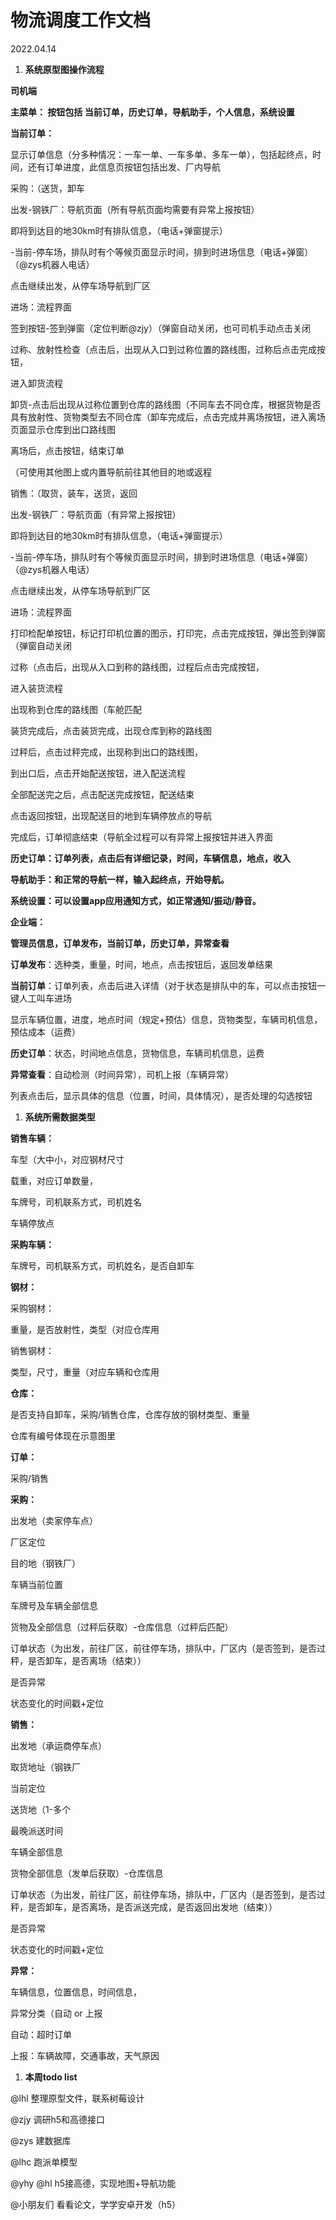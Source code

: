 # **物流调度工作文档**

2022.04.14

1. **系统原型图操作流程**

**司机端**

**主菜单： 按钮包括 当前订单，历史订单，导航助手，个人信息，系统设置**

**当前订单：**

显示订单信息（分多种情况：一车一单、一车多单、多车一单），包括起终点，时间，还有订单进度，此信息页按钮包括出发、厂内导航

采购：（送货，卸车

出发-钢铁厂：导航页面（所有导航页面均需要有异常上报按钮）

即将到达目的地30km时有排队信息，（电话+弹窗提示）

-当前-停车场，排队时有个等候页面显示时间，排到时进场信息（电话+弹窗）（@zys机器人电话）

点击继续出发，从停车场导航到厂区

进场：流程界面

签到按钮-签到弹窗（定位判断@zjy）（弹窗自动关闭，也可司机手动点击关闭

过称、放射性检查（点击后，出现从入口到过称位置的路线图，过称后点击完成按钮，

进入卸货流程

卸货-点击后出现从过称位置到仓库的路线图（不同车去不同仓库，根据货物是否具有放射性、货物类型去不同仓库（卸车完成后，点击完成并离场按钮，进入离场页面显示仓库到出口路线图

离场后，点击按钮，结束订单

（可使用其他图上或内置导航前往其他目的地或返程



销售：（取货，装车，送货，返回

出发-钢铁厂：导航页面（有异常上报按钮）

即将到达目的地30km时有排队信息，（电话+弹窗提示）

-当前-停车场，排队时有个等候页面显示时间，排到时进场信息（电话+弹窗）（@zys机器人电话）

点击继续出发，从停车场导航到厂区



进场：流程界面

打印检配单按钮，标记打印机位置的图示，打印完，点击完成按钮，弹出签到弹窗（弹窗自动关闭

过称（点击后，出现从入口到称的路线图，过程后点击完成按钮，

进入装货流程

出现称到仓库的路线图（车舱匹配

装货完成后，点击装货完成，出现仓库到称的路线图

过秤后，点击过秤完成，出现称到出口的路线图，

到出口后，点击开始配送按钮，进入配送流程

全部配送完之后，点击配送完成按钮，配送结束

点击返回按钮，出现配送目的地到车辆停放点的导航

完成后，订单彻底结束（导航全过程可以有异常上报按钮并进入界面



**历史订单：订单列表，点击后有详细记录，时间，车辆信息，地点，收入**

**导航助手：和正常的导航一样，输入起终点，开始导航。**

**系统设置：可以设置app应用通知方式，如正常通知/振动/静音。**

**企业端：**

**管理员信息，订单发布，当前订单，历史订单，异常查看**

**订单发布**：选种类，重量，时间，地点，点击按钮后，返回发单结果

**当前订单**：订单列表，点击后进入详情（对于状态是排队中的车，可以点击按钮一键人工叫车进场

显示车辆位置，进度，地点时间（规定+预估）信息，货物类型，车辆司机信息，预估成本（运费）

**历史订单**：状态，时间地点信息，货物信息，车辆司机信息，运费

**异常查看**：自动检测（时间异常），司机上报（车辆异常）

列表点击后，显示具体的信息（位置，时间，具体情况），是否处理的勾选按钮



1. **系统所需数据类型**

**销售车辆：**

车型（大中小，对应钢材尺寸

载重，对应订单数量，

车牌号，司机联系方式，司机姓名

车辆停放点



**采购车辆：**

车牌号，司机联系方式，司机姓名，是否自卸车



**钢材：**

采购钢材：

重量，是否放射性，类型（对应仓库用

销售钢材：

类型，尺寸，重量（对应车辆和仓库用



**仓库：**

是否支持自卸车，采购/销售仓库，仓库存放的钢材类型、重量

仓库有编号体现在示意图里



**订单：**

采购/销售

**采购：**

出发地（卖家停车点）

厂区定位

目的地（钢铁厂）

车辆当前位置

车牌号及车辆全部信息

货物及全部信息（过秤后获取）-仓库信息（过秤后匹配）

订单状态（为出发，前往厂区，前往停车场，排队中，厂区内（是否签到，是否过秤，是否卸车，是否离场（结束））

是否异常

状态变化的时间戳+定位



**销售：**

出发地（承运商停车点）

取货地址（钢铁厂

当前定位

送货地（1-多个

最晚派送时间

车辆全部信息

货物全部信息（发单后获取）-仓库信息

订单状态（为出发，前往厂区，前往停车场，排队中，厂区内（是否签到，是否过秤，是否卸车，是否离场，是否派送完成，是否返回出发地（结束））

是否异常

状态变化的时间戳+定位



**异常：**

车辆信息，位置信息，时间信息，

异常分类（自动 or 上报

自动：超时订单

上报：车辆故障，交通事故，天气原因



1. **本周todo list**

@lhl 整理原型文件，联系树莓设计

@zjy 调研h5和高德接口

@zys 建数据库

@lhc 跑派单模型

@yhy @hl h5接高德，实现地图+导航功能

@小朋友们 看看论文，学学安卓开发（h5）
